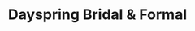 ---
title: "Dayspring Bridal & Formal"
url: /lynchburg/dayspring-bridal-and-formal/
shop: clothes
---